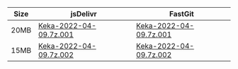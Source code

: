 |    Size   |     jsDelivr  | FastGit |
|  ---  |  ---  |  ---  |
| 20MB | [Keka-2022-04-09.7z.001](https://cdn.jsdelivr.net/gh/appleians/Keka@main/Keka-2022-04-09.7z.001) | [Keka-2022-04-09.7z.001](https://raw.fastgit.org/appleians/Keka/main/Keka-2022-04-09.7z.001) |
| 15MB | [Keka-2022-04-09.7z.002](https://cdn.jsdelivr.net/gh/appleians/Keka@main/Keka-2022-04-09.7z.002) | [Keka-2022-04-09.7z.002](https://raw.fastgit.org/appleians/Keka/main/Keka-2022-04-09.7z.002) |
